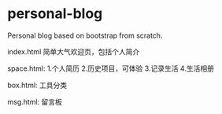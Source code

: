 # personal-blog
Personal blog based on bootstrap from scratch.


index.html
简单大气欢迎页，包括个人简介


space.html:
1.个人简历
2.历史项目，可体验
3.记录生活
4.生活相册

box.html:
工具分类

msg.html:
留言板











